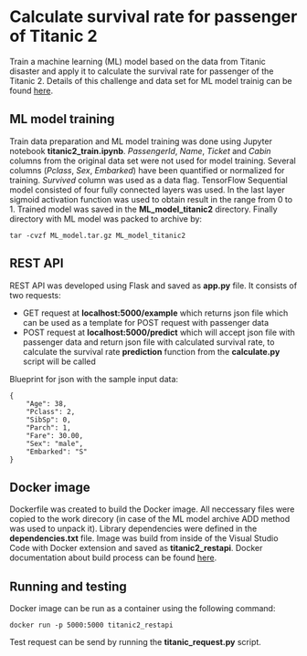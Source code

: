# Calculate survival rate for passenger of Titanic 2
 
Train a machine learning (ML) model based on the data from Titanic disaster
and apply it to calculate the survival rate for passenger of the Titanic 2.
Details of this challenge and data set for ML model trainig can be found
[here](https://www.kaggle.com/c/titanic).

## ML model training

Train data preparation and ML model training was done using Jupyter notebook **titanic2_train.ipynb**.
*PassengerId*, *Name*, *Ticket* and *Cabin* columns from the original data set were not used for model training. Several columns (*Pclass*, *Sex*, *Embarked*) have been quantified or normalized for training.
*Survived* column was used as a data flag.
TensorFlow Sequential model consisted of four fully connected layers was used. In the last layer sigmoid activation function was used to obtain result in the range from 0 to 1. Trained model was saved in the **ML_model_titanic2** directory. Finally directory with ML model was packed to archive by:

    tar -cvzf ML_model.tar.gz ML_model_titanic2

## REST API

REST API was developed using Flask and saved as **app.py** file. It consists of two requests:

* GET request at **localhost:5000/example** which returns json file which can be used as a template for POST request with passenger data
* POST request at **localhost:5000/predict** which will accept json file with passenger data and return json file with calculated survival rate, to calculate the survival rate **prediction** function from the **calculate.py** script will be called

Blueprint for json with the sample input data:

    {
        "Age": 38,
        "Pclass": 2,
        "SibSp": 0,
        "Parch": 1,
        "Fare": 30.00,
        "Sex": "male",
        "Embarked": "S"
    }

## Docker image

Dockerfile was created to build the Docker image. All neccessary files were copied to the work direcory (in case of the ML model archive ADD method was used to unpack it). Library dependencies were defined in the **dependencies.txt** file. Image was build from inside of the Visual Studio Code with Docker extension and saved as **titanic2_restapi**. Docker documentation about build process can be found [here](https://docs.docker.com/engine/reference/commandline/build/).

## Running and testing

Docker image can be run as a container using the following command:

    docker run -p 5000:5000 titanic2_restapi

Test request can be send by running the **titanic_request.py** script.